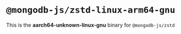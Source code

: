 # `@mongodb-js/zstd-linux-arm64-gnu`

This is the **aarch64-unknown-linux-gnu** binary for `@mongodb-js/zstd`
